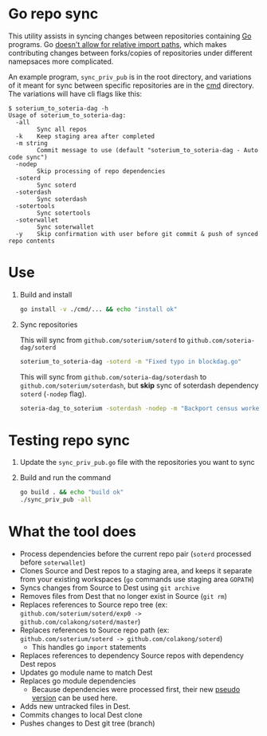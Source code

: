 Go repo sync
===

This utility assists in syncing changes between repositories containing [Go](https://golang.org/) programs. Go [doesn't allow for relative import paths](https://golang.org/pkg/cmd/go/internal/help/#HelpImportPath), which makes contributing changes between forks/copies of repositories under different namepsaces more complicated.

An example program, `sync_priv_pub` is in the root directory, and variations of it meant for sync between specific repositories are in the [cmd](cmd) directory. The variations will have cli flags like this:

```
$ soterium_to_soteria-dag -h
Usage of soterium_to_soteria-dag:
  -all
        Sync all repos
  -k    Keep staging area after completed
  -m string
        Commit message to use (default "soterium_to_soteria-dag - Auto code sync")
  -nodep
        Skip processing of repo dependencies
  -soterd
        Sync soterd
  -soterdash
        Sync soterdash
  -sotertools
        Sync sotertools
  -soterwallet
        Sync soterwallet
  -y    Skip confirmation with user before git commit & push of synced repo contents
```

# Use

1. Build and install

    ```bash
    go install -v ./cmd/... && echo "install ok"
    ```

2. Sync repositories

    This will sync from `github.com/soterium/soterd` to `github.com/soteria-dag/soterd`
    ```bash
    soterium_to_soteria-dag -soterd -m "Fixed typo in blockdag.go"
    ```

    This will sync from `github.com/soteria-dag/soterdash` to `github.com/soterium/soterdash`, but **skip** sync of
    soterdash dependency `soterd` (`-nodep` flag).
    ```bash
    soteria-dag_to_soterium -soterdash -nodep -m "Backport census worker fix"
    ```

# Testing repo sync

1. Update the `sync_priv_pub.go` file with the repositories you want to sync

2. Build and run the command

    ```bash
    go build . && echo "build ok"
    ./sync_priv_pub -all
    ```

# What the tool does

* Process dependencies before the current repo pair (`soterd` processed before `soterwallet`)
* Clones Source and Dest repos to a staging area, and keeps it separate from your existing workspaces (`go` commands use staging area `GOPATH`)
* Syncs changes from Source to Dest using `git archive`
* Removes files from Dest that no longer exist in Source (`git rm`)
* Replaces references to Source repo tree (ex: `github.com/soterium/soterd/exp0 -> github.com/colakong/soterd/master`)
* Replaces references to Source repo path (ex: `github.com/soterium/soterd -> github.com/colakong/soterd`)
    * This handles go `import` statements
* Replaces references to dependency Source repos with dependency Dest repos
* Updates go module name to match Dest
* Replaces go module dependencies
    * Because dependencies were processed first, their new [pseudo version](https://golang.org/cmd/go/#hdr-Pseudo_versions) can be used here.
* Adds new untracked files in Dest.
* Commits changes to local Dest clone
* Pushes changes to Dest git tree (branch)